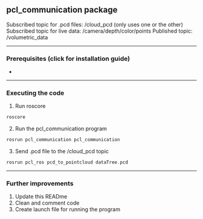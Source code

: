 ## pcl_communication package

Subscribed topic for .pcd files: /cloud_pcd 
(only uses one or the other)
Subscribed topic for live data: /camera/depth/color/points
Published topic: /volumetric_data

----

### Prerequisites (click for installation guide)
 - 

----

### Executing the code
            
1. Run roscore
```c
roscore
``` 

2.  Run the pcl_communication program 
```c
rosrun pcl_communication pcl_communication
``` 

3. Send .pcd file to the /cloud_pcd topic
```c
rosrun pcl_ros pcd_to_pointcloud dataTree.pcd
```

                
----

### Further improvements

1. Update this READme
2. Clean and comment code
3. Create launch file for running the program
